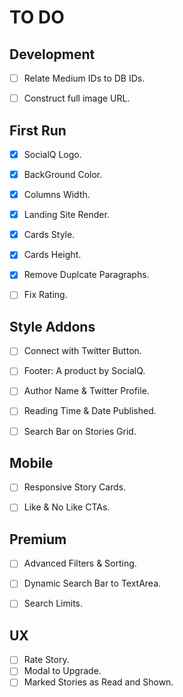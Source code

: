 # TO DO

## Development
- [ ] Relate Medium IDs to DB IDs.
- [ ] Construct full image URL.


## First Run
- [X] SocialQ Logo.
- [X] BackGround Color.
- [X] Columns Width.
- [X] Landing Site Render.
- [X] Cards Style.
- [X] Cards Height.
- [X] Remove Duplcate Paragraphs.
- [ ] Fix Rating.


## Style Addons
- [ ] Connect with Twitter Button.
- [ ] Footer: A product by SocialQ.
- [ ] Author Name & Twitter Profile.
- [ ] Reading Time & Date Published.
- [ ] Search Bar on Stories Grid.


## Mobile
- [ ] Responsive Story Cards.
- [ ] Like & No Like CTAs.


## Premium
- [ ] Advanced Filters & Sorting.
- [ ] Dynamic Search Bar to TextArea.
- [ ] Search Limits.


## UX
- [ ] Rate Story.
- [ ] Modal to Upgrade.
- [ ] Marked Stories as Read and Shown.

